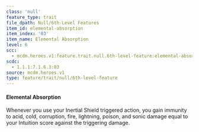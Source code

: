 ```yaml
---
class: 'null'
feature_type: trait
file_dpath: Null/6th-Level Features
item_id: elemental-absorption
item_index: '03'
item_name: Elemental Absorption
level: 6
scc:
  - mcdm.heroes.v1:feature.trait.null.6th-level-feature:elemental-absorption
scdc:
  - 1.1.1:7.1.6.3:03
source: mcdm.heroes.v1
type: feature/trait/null/6th-level-feature
---
```


#### Elemental Absorption

Whenever you use your Inertial Shield triggered action, you gain immunity to acid, cold, corruption, fire, lightning, poison, and sonic damage equal to your Intuition score against the triggering damage.
